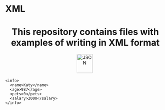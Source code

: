 # XML 
<h1 align="center">This repository contains files with examples of writing in XML format</h1>

<div align="center">
  <img src="https://drive.google.com/uc?export=download&confirm=no_antivirus&id=1O5Aq_mDFuK2dnsdU1N_xUNHqSaILCUJ5"  title="JSON" alt="JSON" width="50" height="60"/>&nbsp;
</div>

```
<info>
  <name>Katy</name>
  <age>987</age>
  <pets>0</pets>
  <salary>2000</salary>
</info>
```
